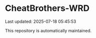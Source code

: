 # CheatBrothers-WRD

Last updated: 2025-07-18 05:45:53

This repository is automatically maintained.
